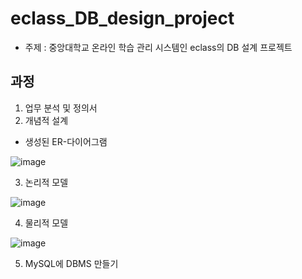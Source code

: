 # eclass_DB_design_project
- 주제 : 중앙대학교 온라인 학습 관리 시스템인 eclass의 DB 설계 프로젝트
## 과정
1. 업무 분석 및 정의서
2. 개념적 설계
- 생성된 ER-다이어그램

![image](https://user-images.githubusercontent.com/78787925/199641843-bec02b78-b863-4c92-a21e-42e44534aad4.png)

3. 논리적 모델

![image](https://user-images.githubusercontent.com/78787925/199641901-9614bb89-28be-4b5f-9ad3-517358f39e90.png)

4. 물리적 모델

![image](https://user-images.githubusercontent.com/78787925/199641936-708c8926-b0f5-4033-baf4-eac8df50f68f.png)


5. MySQL에 DBMS 만들기
